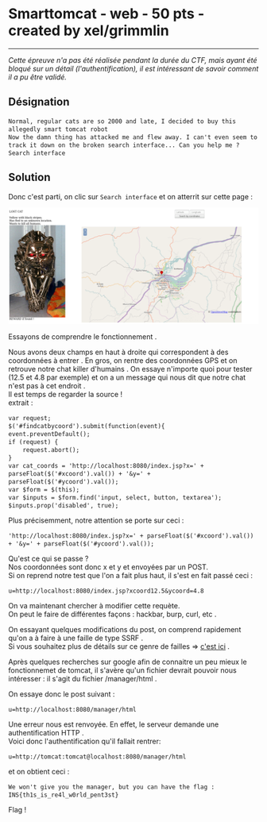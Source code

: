 # Smarttomcat - web - 50 pts - created by xel/grimmlin

***

*Cette épreuve n'a pas été réalisée pendant la durée du CTF, mais ayant été bloqué sur un détail (l'authentification), il est intéressant de savoir comment il a pu être validé.*

## Désignation

    Normal, regular cats are so 2000 and late, I decided to buy this allegedly smart tomcat robot
    Now the damn thing has attacked me and flew away. I can't even seem to track it down on the broken search interface... Can you help me ?
    Search interface

## Solution

Donc c'est parti, on clic sur `Search interface` et on atterrit sur cette page :

![Smarttomcat](smarttomcat.png)

Essayons de comprendre le fonctionnement .  

Nous avons deux champs en haut à droite qui correspondent à des coordonnées à entrer . En gros, on rentre des coordonnées GPS et on retrouve notre chat killer d'humains . On essaye n'importe quoi pour tester (12.5 et 4.8 par exemple) et on a un message qui nous dit que notre chat n'est pas à cet endroit .  
Il est temps de regarder la source !  
extrait :

    var request;
    $('#findcatbycoord').submit(function(event){
    event.preventDefault();
    if (request) {
        request.abort();
    }
    var cat_coords = 'http://localhost:8080/index.jsp?x=' + parseFloat($('#xcoord').val()) + '&y=' + parseFloat($('#ycoord').val());
    var $form = $(this);
    var $inputs = $form.find('input, select, button, textarea');
    $inputs.prop('disabled', true);

Plus précisemment, notre attention se porte sur ceci :

    'http://localhost:8080/index.jsp?x=' + parseFloat($('#xcoord').val()) + '&y=' + parseFloat($('#ycoord').val());

Qu'est ce qui se passe ?   
Nos coordonnées sont donc x et y et envoyées par un POST.  
Si on reprend notre test que l'on a fait plus haut, il s'est en fait passé ceci :

    u=http://localhost:8080/index.jsp?xcoord12.5&ycoord=4.8

On va maintenant chercher à modifier cette requète.  
On peut le faire de différentes façons : hackbar, burp, curl, etc .  

On essayant quelques modifications du post, on comprend rapidement qu'on a à faire à une faille de type SSRF .  
Si vous souhaitez plus de détails sur ce genre de failles => [c'est ici](http://www.acunetix.com/blog/articles/server-side-request-forgery-vulnerability/) .

Après quelques recherches sur google afin de connaitre un peu mieux le fonctionnemet de tomcat, il s'avère qu'un fichier devrait pouvoir nous intéresser : il s'agit du fichier /manager/html .

On essaye donc le post suivant :

    u=http://localhost:8080/manager/html

Une erreur nous est renvoyée. En effet, le serveur demande une authentification HTTP .  
Voici donc l'authentification qu'il fallait rentrer:

    u=http://tomcat:tomcat@localhost:8080/manager/html

et on obtient ceci :

    We won't give you the manager, but you can have the flag : INS{th1s_is_re4l_w0rld_pent3st}

Flag !
